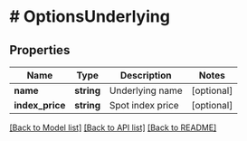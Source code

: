 # # OptionsUnderlying

## Properties

Name | Type | Description | Notes
------------ | ------------- | ------------- | -------------
**name** | **string** | Underlying name | [optional] 
**index_price** | **string** | Spot index price | [optional] 

[[Back to Model list]](../../README.md#documentation-for-models) [[Back to API list]](../../README.md#documentation-for-api-endpoints) [[Back to README]](../../README.md)
